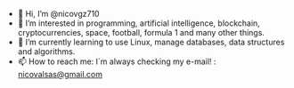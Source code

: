 - 👋 Hi, I’m @nicovgz710
- 👀 I’m interested in programming, artificial intelligence, blockchain, cryptocurrencies, space, football, formula 1 and many other things.
- 🌱 I’m currently learning to use Linux, manage databases, data structures and algorithms.
- 📫 How to reach me: I´m always checking my e-mail! : nicovalsas@gmail.com

<!---
nicovgz710/nicovgz710 is a ✨ special ✨ repository because its `README.md` (this file) appears on your GitHub profile.
You can click the Preview link to take a look at your changes.
--->
